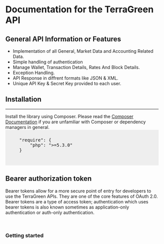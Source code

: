 <div style="padding:10px;">
			<h1>Documentation for the TerraGreen API</h1>
			<h2>General API Information or Features</h2>
			<ul>
				<li>Implementation of all General, Market Data and Accounting Related Data.</li>
				<li>Simple handling of authentication</li>
				<li>Manage Wallet, Transaction Details, Rates And Block Details.</li>
				<li>Exception Handling.</li>
				<li>API Response in diffrent formats like JSON & XML.</li>
				<li>Unique API Key & Secret Key provided to each user.</li>
			</ul>
			<h2>Installation</h2>
			<hr/>
			Install the library using Composer. Please read the <a href="https://getcomposer.org/doc/01-basic-usage.md" rel="nofollow">Composer Documentation</a> if you are unfamiliar with Composer or dependency managers in general.
			<div style="background-color: #eee;padding: 10px;"><pre>
	"require": {
        "php": ">=5.3.0"
    }
    </pre>
</div>
<h2>Bearer authorization token</h2>
<p>Bearer tokens allow for a more secure point of entry for developers to use the TerraGreen APIs. They are one of the core features of OAuth 2.0. Bearer tokens are a type of access token; authentication which uses bearer tokens is also known sometimes as application-only authentication or auth-only authentication.</p>
<br/>
<h3>Getting started</h3>
